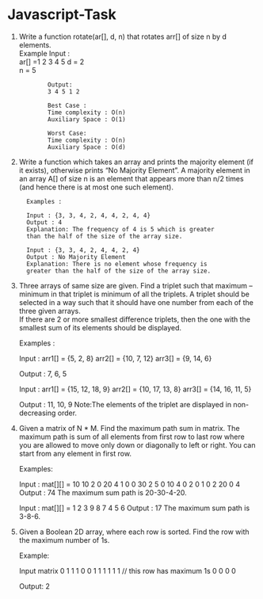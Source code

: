 # Javascript-Task


1.	Write a function rotate(ar[], d, n) that rotates arr[] of size n by d elements.   
                Example 
                Input :   
                ar[] =1 2 3 4 5 
                d = 2  
                n = 5 

                Output: 
                3 4 5 1 2 

                Best Case :  
                Time complexity : O(n)  
                Auxiliary Space : O(1) 

                Worst Case: 
                Time complexity : O(n)  
                Auxiliary Space : O(d) 
  
2.	Write a function which takes an array and prints the majority element (if it exists), otherwise prints “No Majority Element”. 
    A majority element in an array A[] of size n is an element that appears more than n/2 times (and hence there is at most one such element).  
  
          Examples :  

          Input : {3, 3, 4, 2, 4, 4, 2, 4, 4} 
          Output : 4 
          Explanation: The frequency of 4 is 5 which is greater 
          than the half of the size of the array size.  

          Input : {3, 3, 4, 2, 4, 4, 2, 4} 
          Output : No Majority Element 
          Explanation: There is no element whose frequency is 
          greater than the half of the size of the array size. 
 
3.	Three arrays of same size are given. Find a triplet such that maximum – minimum in that triplet is minimum of all the triplets.
    A triplet should be selected in a way such that it should have one number from each of the three given arrays.  
   If there are 2 or more smallest difference triplets, then the one with the smallest sum of its 	elements should be displayed. 

      Examples :  

      Input : arr1[] = {5, 2, 8} 
              arr2[] = {10, 7, 12} 
              arr3[] = {9, 14, 6} 
              
      Output : 7, 6, 5 

      Input : arr1[] = {15, 12, 18, 9} 
              arr2[] = {10, 17, 13, 8} 
              arr3[] = {14, 16, 11, 5} 
              
      Output : 11, 10, 9 
      Note:The elements of the triplet are displayed in non-decreasing order. 
 
4.	 Given a matrix of N * M. Find the maximum path sum in matrix. 
     The maximum path is sum of all elements from first row to last row where you are allowed to move only down or diagonally to left or right. 
     You can start from any element in first row. 
  
      Examples:  

      Input : mat[][] = 10 10  2  0 20  4 
                         1  0  0 30  2  5 
                         0 10  4  0  2  0 
                         1  0  2 20  0  4 
      Output : 74 
      The maximum sum path is 20-30-4-20. 

      Input : mat[][] = 1 2 3 
                        9 8 7 
                        4 5 6 
      Output : 17 
      The maximum sum path is 3-8-6. 
 
5.	 Given a Boolean 2D array, where each row is sorted. Find the row with the maximum number of 1s.  
  
      Example:   

      Input matrix 
      0 1 1 1 
      0 0 1 1 
      1 1 1 1  // this row has maximum 1s 
      0 0 0 0 

      Output: 2 
